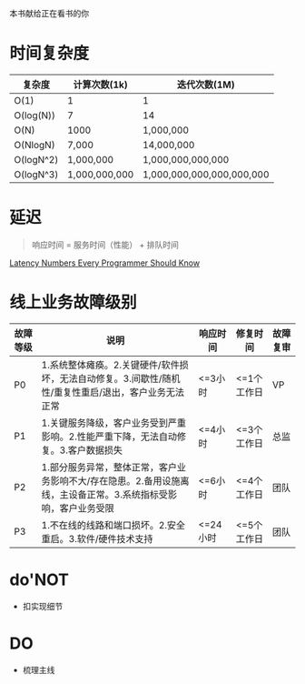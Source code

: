 本书献给正在看书的你

# 时间复杂度
|复杂度|计算次数(1k)|迭代次数(1M)|
| ---- | ---- | ---- |
|O(1)|1|1|
|O(log(N))|7|14|
|O(N)|1000|1,000,000|
|O(NlogN)|7,000|14,000,000|
|O(logN^2)|1,000,000|1,000,000,000,000|
|O(logN^3)|1,000,000,000|1,000,000,000,000,000,000|

# 延迟
> 响应时间 = 服务时间（性能） + 排队时间

[Latency Numbers Every Programmer Should Know](https://people.eecs.berkeley.edu/~rcs/research/interactive_latency.html)

# 线上业务故障级别
|故障等级|说明|响应时间|修复时间|故障复审|
| ---- | ---- | ---- | ---- | ---- |
|P0|1.系统整体瘫痪。2.关键硬件/软件损坏，无法自动修复。3.间歇性/随机性/重复性重启/退出，客户业务无法正常|<=3小时|<=1个工作日|VP|
|P1|1.关键服务降级，客户业务受到严重影响。2.性能严重下降，无法自动修复。3.客户数据损失|<=4小时|<=3个工作日|总监|
|P2|1.部分服务异常，整体正常，客户业务影响不大/存在隐患。2.备用设施离线，主设备正常。3.系统指标受影响，客户业务受限|<=6小时|<=4个工作日|团队|
|P3|1.不在线的线路和端口损坏。2.安全重启。3.软件/硬件技术支持|<=24小时|<=5个工作日|团队|

# do'NOT
* 扣实现细节

# DO
* 梳理主线